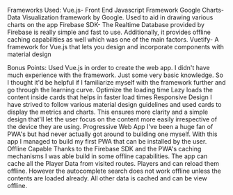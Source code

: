 Frameworks Used:
Vue.js- Front End Javascript Framework
Google Charts- Data Visualization framework by Google. Used to aid in drawing various charts on the app
Firebase SDK- The Realtime Database provided by Firebase is really simple and fast to use. 
               Additionally, it provides offline caching capabilities as well which was one of the main factors.
Vuetify- A framework for Vue.js that lets you design and incorporate components with material design

Bonus Points:
Used Vue.js in order to create the web app.
	I didn't have much experience with the framework. Just some very basic knowledge. So I thought it'd be helpful if I familiarize
	myself with the framework further and go through the learning curve.
Optimize the loading time
	Lazy loads the content inside cards that helps in faster load times
Responsive Design
	I have strived to follow various material design guidelines and used cards to display the metrics and charts. This ensures more clarity and
	a simple design that'll let the user focus on the content more easily irrespective of the device they are using.
Progressive Web App
	I've been a huge fan of PWA's but had never actually got around to building one myself. With this app I managed to build my first PWA that
	can be installed by the user.
Offline Capable
	Thanks to the Firebase SDK and the PWA's caching mechanisms I was able build in some offline capabilities. The app can cache all the Player Data from visited routes.
	Players and can reload them offline. However the autocomplete search does not work offline unless the contents are loaded already. All other data is cached and can be
	view offline.
